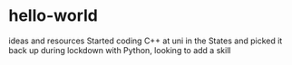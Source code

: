 # hello-world
ideas and resources 
Started coding C++ at uni in the States and picked it back up during lockdown with Python, looking to add a skill
